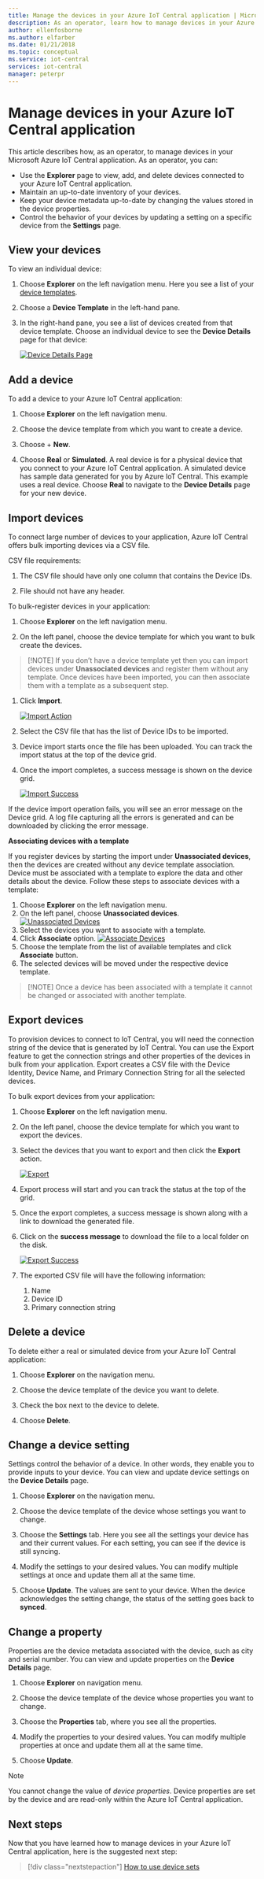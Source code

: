 ```yaml
---
title: Manage the devices in your Azure IoT Central application | Microsoft Docs
description: As an operator, learn how to manage devices in your Azure IoT Central application.
author: ellenfosborne
ms.author: elfarber
ms.date: 01/21/2018
ms.topic: conceptual
ms.service: iot-central
services: iot-central
manager: peterpr
---
```


# Manage devices in your Azure IoT Central application

This article describes how, as an operator, to manage devices in your Microsoft Azure IoT Central application. As an operator, you can:

- Use the **Explorer** page to view, add, and delete devices connected to your Azure IoT Central application.
- Maintain an up-to-date inventory of your devices.
- Keep your device metadata up-to-date by changing the values stored in the device properties.
- Control the behavior of your devices by updating a setting on a specific device from the **Settings** page.

## View your devices

To view an individual device:

1. Choose **Explorer** on the left navigation menu. Here you see a list of your [device templates](howto-set-up-template.md).

1. Choose a **Device Template** in the left-hand pane.

1. In the right-hand pane, you see a list of devices created from that device template. Choose an individual device to see the **Device Details** page for that device:

    [![Device Details Page](./media/howto-manage-devices/image1.png)](./media/howto-manage-devices/image1.png#lightbox)

## Add a device

To add a device to your Azure IoT Central application:

1. Choose **Explorer** on the left navigation menu.

1. Choose the device template from which you want to create a device.

1. Choose + **New**.

1. Choose **Real** or **Simulated**. A real device is for a physical device that you connect to your Azure IoT Central application. A simulated device has sample data generated for you by Azure IoT Central. This example uses a real device. Choose **Real** to navigate to the **Device Details** page for your new device.


## Import devices

To connect large number of devices to your application, Azure IoT Central offers bulk importing devices via a CSV file. 

CSV file requirements:
1. The CSV file should have only one column that contains the Device IDs.

1. File should not have any header.


To bulk-register devices in your application:

1. Choose **Explorer** on the left navigation menu.

1. On the left panel, choose the device template for which you want to bulk create the devices.

 >   [!NOTE] 
    If you don’t have a device template yet then you can import devices under **Unassociated devices** and register them without any template. Once devices have been imported, you can then associate them with a template as a subsequent step.

1. Click **Import**.

    [![Import Action](./media/howto-manage-devices/BulkImport1.png)](./media/howto-manage-devices/BulkImport1.png#lightbox)

1. Select the CSV file that has the list of Device IDs to be imported.

1. Device import starts once the file has been uploaded. You can track the import status at the top of the device grid.

1. Once the import completes, a success message is shown on the device grid.

    [![Import Success](./media/howto-manage-devices/BulkImport3.png)](./media/howto-manage-devices/BulkImport3.png#lightbox)

If the device import operation fails, you will see an error message on the Device grid. A log file capturing all the errors is generated and can be downloaded by clicking the error message.


**Associating devices with a template**

If you register devices by starting the import under **Unassociated devices**, then the devices are created without any device template association. Device must be associated with a template to explore the data and other details about the device. Follow these steps to associate devices with a template:
1. Choose **Explorer** on the left navigation menu.
1. On the left panel, choose **Unassociated devices**.
    [![Unassociated Devices](./media/howto-manage-devices/UnassociatedDevices1.png)](./media/howto-manage-devices/UnassociatedDevices1.png#lightbox)
1. Select the devices you want to associate with a template.
1. Click **Associate** option.
    [![Associate Devices](./media/howto-manage-devices/UnassociatedDevices2.png)](./media/howto-manage-devices/UnassociatedDevices2.png#lightbox)
1. Choose the template from the list of available templates and click **Associate** button.
1. The selected devices will be moved under the respective device template.

 >   [!NOTE] 
    Once a device has been associated with a template it cannot be changed or associated with another template.

## Export devices

To provision devices to connect to IoT Central, you will need the connection string of the device that is generated by IoT Central. You can use the Export feature to get the connection strings and other properties of the devices in bulk from your application. Export creates a CSV file with the Device Identity, Device Name, and Primary Connection String for all the selected devices.

To bulk export devices from your application:
1. Choose **Explorer** on the left navigation menu.

1. On the left panel, choose the device template for which you want to export the devices.

1. Select the devices that you want to export and then click the **Export** action.

    [![Export](./media/howto-manage-devices/Export1.png)](./media/howto-manage-devices/Export1.png#lightbox)

1. Export process will start and you can track the status at the top of the grid. 

1. Once the export completes, a success message is shown along with a link to download the generated file.

1. Click on the **success message** to download the file to a local folder on the disk.

    [![Export Success](./media/howto-manage-devices/Export2.png)](./media/howto-manage-devices/Export2.png#lightbox)

1. The exported CSV file will have the following information:
    1. Name
    1. Device ID
    1. Primary connection string


## Delete a device

To delete either a real or simulated device from your Azure IoT Central application:

1. Choose **Explorer** on the navigation menu.

1. Choose the device template of the device you want to delete.

1. Check the box next to the device to delete.

1. Choose **Delete**.

## Change a device setting

Settings control the behavior of a device. In other words, they enable you to provide inputs to your device. You can view and update device settings on the **Device Details** page.

1. Choose **Explorer** on the navigation menu.

1. Choose the device template of the device whose settings you want to change.

1. Choose the **Settings** tab. Here you see all the settings your device has and their current values. For each setting, you can see if the device is still syncing.

1. Modify the settings to your desired values. You can modify multiple settings at once and update them all at the same time.

1. Choose **Update**. The values are sent to your device. When the device acknowledges the setting change, the status of the setting goes back to **synced**.

## Change a property

Properties are the device metadata associated with the device, such as city and serial number. You can view and update properties on the **Device Details** page.

1. Choose **Explorer** on navigation menu.

1. Choose the device template of the device whose properties you want to change.

1. Choose the **Properties** tab, where you see all the properties.

1. Modify the properties to your desired values. You can modify multiple properties at once and update them all at the same time.

1. Choose **Update**.

> [!NOTE]
> You cannot change the value of _device properties_. Device properties are set by the device and are read-only within the Azure IoT Central application.

## Next steps

Now that you have learned how to manage devices in your Azure IoT Central application, here is the suggested next step:

> [!div class="nextstepaction"]
> [How to use device sets](howto-use-device-sets.md)

<!-- Next how-tos in the sequence -->

